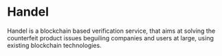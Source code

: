 # Handel
Handel is a blockchain based verification service, that aims at solving the counterfeit product issues beguiling companies and users at large, using existing blockchain technologies.
